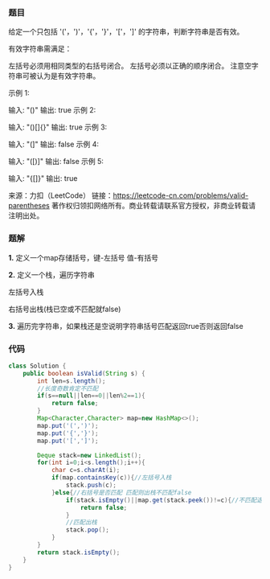 ### 题目

给定一个只包括 '('，')'，'{'，'}'，'['，']' 的字符串，判断字符串是否有效。

有效字符串需满足：

左括号必须用相同类型的右括号闭合。
左括号必须以正确的顺序闭合。
注意空字符串可被认为是有效字符串。

示例 1:

输入: "()"
输出: true
示例 2:

输入: "()[]{}"
输出: true
示例 3:

输入: "(]"
输出: false
示例 4:

输入: "([)]"
输出: false
示例 5:

输入: "{[]}"
输出: true

来源：力扣（LeetCode）
链接：https://leetcode-cn.com/problems/valid-parentheses
著作权归领扣网络所有。商业转载请联系官方授权，非商业转载请注明出处。

### 题解

**1.** 定义一个map存储括号，键-左括号 值-有括号

**2.** 定义一个栈，遍历字符串 

  左括号入栈

  右括号出栈(栈已空或不匹配就false)

**3.** 遍历完字符串，如果栈还是空说明字符串括号匹配返回true否则返回false



### 代码

```java
class Solution {
    public boolean isValid(String s) {
        int len=s.length();
        //长度奇数肯定不匹配
        if(s==null||len==0||len%2==1){
            return false;
        }
        Map<Character,Character> map=new HashMap<>();
        map.put('(',')');
        map.put('{','}');
        map.put('[',']');

        Deque stack=new LinkedList();
        for(int i=0;i<s.length();i++){
            char c=s.charAt(i);
            if(map.containsKey(c)){//左括号入栈
                stack.push(c);
            }else{//右括号是否匹配 匹配则出栈不匹配false
                if(stack.isEmpty()||map.get(stack.peek())!=c){//不匹配退出
                    return false;
                }
                //匹配出栈
                stack.pop();
            }
        }
        return stack.isEmpty();
    }
}


```



